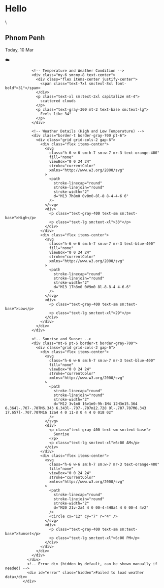 # Hello

\ <div
              class="bg-transparent text-white rounded-xl p-6 sm:p-8 shadow-xl w-full max-w-lg"
            >
<!-- Weather Content (no loading state since it's static) -->
<div>
<!-- Location and Weather Icon -->
<div class="flex justify-between items-center mb-6">
<div>
<h2 class="font-bold text-2xl sm:text-3xl">Phnom Penh</h2>
<p class="text-gray-300 text-base sm:text-lg">
Today, 10 Mar
</p>
</div>
<div class="text-5xl sm:text-6xl">☁️</div>
</div>

                <!-- Temperature and Weather Condition -->
                <div class="my-6 sm:my-8 text-center">
                  <div class="flex items-center justify-center">
                    <span class="text-7xl sm:text-8xl font-bold">31°</span>
                  </div>
                  <p class="text-xl sm:text-2xl capitalize mt-4">
                    scattered clouds
                  </p>
                  <p class="text-gray-300 mt-2 text-base sm:text-lg">
                    Feels like 34°
                  </p>
                </div>

                <!-- Weather Details (High and Low Temperature) -->
                <div class="border-t border-gray-700 pt-6">
                  <div class="grid grid-cols-2 gap-6">
                    <div class="flex items-center">
                      <svg
                        class="h-6 w-6 sm:h-7 sm:w-7 mr-3 text-orange-400"
                        fill="none"
                        viewBox="0 0 24 24"
                        stroke="currentColor"
                        xmlns="http://www.w3.org/2000/svg"
                      >
                        <path
                          stroke-linecap="round"
                          stroke-linejoin="round"
                          stroke-width="2"
                          d="M13 7h8m0 0v8m0-8l-8 8-4-4-6 6"
                        />
                      </svg>
                      <div>
                        <p class="text-gray-400 text-sm sm:text-base">High</p>
                        <p class="text-lg sm:text-xl">33°</p>
                      </div>
                    </div>
                    <div class="flex items-center">
                      <svg
                        class="h-6 w-6 sm:h-7 sm:w-7 mr-3 text-blue-400"
                        fill="none"
                        viewBox="0 0 24 24"
                        stroke="currentColor"
                        xmlns="http://www.w3.org/2000/svg"
                      >
                        <path
                          stroke-linecap="round"
                          stroke-linejoin="round"
                          stroke-width="2"
                          d="M13 17h8m0 0V9m0 8l-8-8-4 4-6-6"
                        />
                      </svg>
                      <div>
                        <p class="text-gray-400 text-sm sm:text-base">Low</p>
                        <p class="text-lg sm:text-xl">29°</p>
                      </div>
                    </div>
                  </div>
                </div>

                <!-- Sunrise and Sunset -->
                <div class="mt-6 pt-6 border-t border-gray-700">
                  <div class="grid grid-cols-2 gap-6">
                    <div class="flex items-center">
                      <svg
                        class="h-6 w-6 sm:h-7 sm:w-7 mr-3 text-blue-400"
                        fill="none"
                        viewBox="0 0 24 24"
                        stroke="currentColor"
                        xmlns="http://www.w3.org/2000/svg"
                      >
                        <path
                          stroke-linecap="round"
                          stroke-linejoin="round"
                          stroke-width="2"
                          d="M12 3v1m0 16v1m9-9h-1M4 12H3m15.364 6.364l-.707-.707M6.343 6.343l-.707-.707m12.728 0l-.707.707M6.343 17.657l-.707.707M16 12a4 4 0 11-8 0 4 4 0 018 0z"
                        />
                      </svg>
                      <div>
                        <p class="text-gray-400 text-sm sm:text-base">
                          Sunrise
                        </p>
                        <p class="text-lg sm:text-xl">6:00 AM</p>
                      </div>
                    </div>
                    <div class="flex items-center">
                      <svg
                        class="h-6 w-6 sm:h-7 sm:w-7 mr-3 text-orange-400"
                        fill="none"
                        viewBox="0 0 24 24"
                        stroke="currentColor"
                        xmlns="http://www.w3.org/2000/svg"
                      >
                        <path
                          stroke-linecap="round"
                          stroke-linejoin="round"
                          stroke-width="2"
                          d="M20 21v-2a4 4 0 00-4-4H8a4 4 0 00-4 4v2"
                        />
                        <circle cx="12" cy="7" r="4" />
                      </svg>
                      <div>
                        <p class="text-gray-400 text-sm sm:text-base">Sunset</p>
                        <p class="text-lg sm:text-xl">6:00 PM</p>
                      </div>
                    </div>
                  </div>
                </div>
              </div>
              <!-- Error div (hidden by default, can be shown manually if needed) -->
              <div id="error" class="hidden">Failed to load weather data</div>
            </div>
